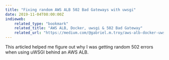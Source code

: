 ```yaml
---
title: "Fixing random AWS ALB 502 Bad Gateways with uwsgi"
date: 2019-11-04T08:00:00Z
indieweb:
    related_type: "bookmark"
    related_title: "AWS ALB, Docker, uwsgi & 502 Bad Gateway"
    related_url: "https://medium.com/@gabriel.m.troy/aws-alb-docker-uwsgi-502-bad-gateway-16d0a36f6240"
---
```

This articled helped me figure out why I was getting random 502 errors when using uWSGI behind an AWS ALB.
